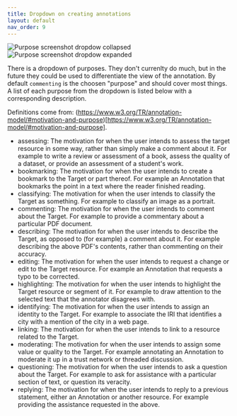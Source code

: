 ```yaml
---
title: Dropdown on creating annotations
layout: default
nav_order: 9
---
```



![Purpose screenshot dropdow collapsed]({{site.baseurl}}/purpose1.png)
![Purpose screenshot dropdow expanded]({{site.baseurl}}/purpose2.png)

There is a dropdown of purposes. They don't currenlty do much, but in the future they could be used to differentiate the view of the annotation.
By default `commenting` is the choosen "purpose" and should cover most things. A list of each purpose from the dropdown is listed below with a corresponding description.


Definitions come from: (https://www.w3.org/TR/annotation-model/#motivation-and-purpose)[https://www.w3.org/TR/annotation-model/#motivation-and-purpose].

* assessing: The motivation for when the user intends to assess the target resource in some way, rather than simply make a comment about it. For example to write a review or assessment of a book, assess the quality of a dataset, or provide an assessment of a student's work.
* bookmarking: The motivation for when the user intends to create a bookmark to the Target or part thereof. For example an Annotation that bookmarks the point in a text where the reader finished reading.
* classifying: The motivation for when the user intends to classify the Target as something. For example to classify an image as a portrait.
* commenting: The motivation for when the user intends to comment about the Target. For example to provide a commentary about a particular PDF document.
* describing: The motivation for when the user intends to describe the Target, as opposed to (for example) a comment about it. For example describing the above PDF's contents, rather than commenting on their accuracy.
* editing: The motivation for when the user intends to request a change or edit to the Target resource. For example an Annotation that requests a typo to be corrected.
* highlighting: The motivation for when the user intends to highlight the Target resource or segment of it. For example to draw attention to the selected text that the annotator disagrees with.
* identifying: The motivation for when the user intends to assign an identity to the Target. For example to associate the IRI that identifies a city with a mention of the city in a web page.
* linking: The motivation for when the user intends to link to a resource related to the Target.
* moderating: The motivation for when the user intends to assign some value or quality to the Target. For example annotating an Annotation to moderate it up in a trust network or threaded discussion.
* questioning: The motivation for when the user intends to ask a question about the Target. For example to ask for assistance with a particular section of text, or question its veracity.
* replying: The motivation for when the user intends to reply to a previous statement, either an Annotation or another resource. For example providing the assistance requested in the above.

